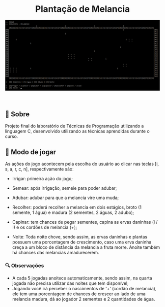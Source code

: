 <h1 align="center">Plantação de Melancia</h1>

<p align="center">
  <img alt="Imagem Melancia" src="github/plantacaoMelancia.png">
</p>

<br>

## 🍉 Sobre
  Projeto final do laboratório de Técnicas de Programação utilizando a linguagem C, desenvolvido utilizando as técnicas aprendidas durante o curso.
 
## 📑 Modo de jogar
  As ações do jogo acontecem pela escolha do usuário ao clicar nas teclas [i, s, a, r, c, n], respectivamente são:

  - Irrigar: primeira ação do jogo;

  - Semear: após irrigação, semeie para poder adubar;

  - Adubar: adubar para que a melancia vire uma muda;

  - Recolher: poderá recolher a melancia em dois estágios, broto (1 semente, 1 água) e madura (2 sementes, 2 águas, 2 adubo);

  - Capinar: tem chances de pegar sementes, capina as ervas daninhas (i / I) e os cordões de melancia (+); 

  - Noite: Toda noite chove, sendo assim, as ervas daninhas e plantas possuem uma porcentagem de crescimento, caso uma erva daninha creça a um bloco de distância da melancia a fruta morre. Anoite também há chances das melancias amadurecerem.

### 🔍 Observações
  - A cada 5 jogadas anoitece automaticamente, sendo assim, na quarta jogada não precisa utilizar das noites que tem disponível;
  - Jogando você irá perceber o nascimentos de '+' (cordão de melancia), ele tem uma porcentagem de chances de crescer ao lado de uma melancia madura, dá ao jogador 2 sementes e 2 quantidades de água.
